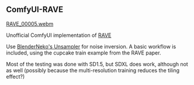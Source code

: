 ## ComfyUI-RAVE

[RAVE_00005.webm](https://github.com/spacepxl/ComfyUI-RAVE/assets/143970342/4d1b065d-f114-448b-ad40-ac7b337fbb67)

Unofficial ComfyUI implementation of [RAVE](https://rave-video.github.io/)

Use [BlenderNeko's Unsampler](https://github.com/BlenderNeko/ComfyUI_Noise) for noise inversion. A basic workflow is included, using the cupcake train example from the RAVE paper.

Most of the testing was done with SD1.5, but SDXL does work, although not as well (possibly because the multi-resolution training reduces the tiling effect?)
